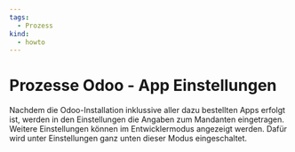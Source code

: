 ```yaml
---
tags:
  - Prozess
kind:
  - howto
---
```

# Prozesse Odoo - App Einstellungen
Nachdem die Odoo-Installation inklussive aller dazu bestellten Apps erfolgt ist, werden in den Einstellungen die Angaben zum Mandanten eingetragen. Weitere Einstellungen können im Entwicklermodus angezeigt werden. Dafür wird unter Einstellungen ganz unten dieser Modus eingeschaltet.

